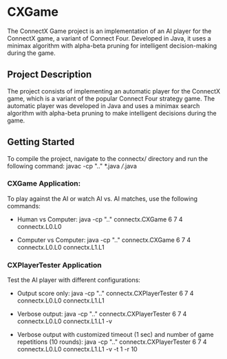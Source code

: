 # CXGame
The ConnectX Game project is an implementation of an AI player for the ConnectX game, a variant of Connect Four. Developed in Java, it uses a minimax algorithm with alpha-beta pruning for intelligent decision-making during the game.

## Project Description
The project consists of implementing an automatic player for the ConnectX game, which is a variant of the popular Connect Four strategy game. The automatic player was developed in Java and uses a minimax search algorithm with alpha-beta pruning to make intelligent decisions during the game.

## Getting Started
To compile the project, navigate to the connectx/ directory and run the following command:
  javac -cp ".." *.java */*.java
  
### CXGame Application:
To play against the AI or watch AI vs. AI matches, use the following commands:

- Human vs Computer:
  java -cp ".." connectx.CXGame 6 7 4 connectx.L0.L0

- Computer vs Computer:
  java -cp ".." connectx.CXGame 6 7 4 connectx.L0.L0 connectx.L1.L1

### CXPlayerTester Application
Test the AI player with different configurations:

- Output score only:
  java -cp ".." connectx.CXPlayerTester 6 7 4 connectx.L0.L0 connectx.L1.L1

- Verbose output:
  java -cp ".." connectx.CXPlayerTester 6 7 4 connectx.L0.L0 connectx.L1.L1 -v
  
- Verbose output with customized timeout (1 sec) and number of game repetitions (10 rounds):
  java -cp ".." connectx.CXPlayerTester 6 7 4 connectx.L0.L0 connectx.L1.L1 -v -t 1 -r 10
